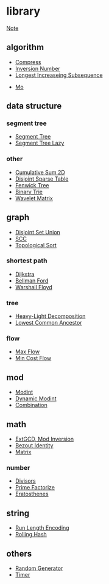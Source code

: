 # library

[Note](./note.md)

## algorithm

- [Compress](./algorithm/compress.md)
- [Inversion Number](./algorithm/inversion_number.md)
- [Longest Increaseing Subsequence](./algorithm/lis.md)
<!-- - [Doubling] -->
- [Mo](./algorithm/mo.md)
<!-- - [Convex Hull Trick](https://ei1333.github.io/luzhiled/snippets/structure/convex-hull-trick-add-monotone.html) -->

## data structure

### segment tree

- [Segment Tree](./data_structure/segt.md)
- [Segment Tree Lazy](./data_structure/segtlz.md)
<!-- - [Segment Tree Dual] -->
<!-- - [Segment Tree 2D] -->
<!-- - [Segment Tree Beats] -->
<!-- - [Persistent Segment Tree] -->

### other

- [Cumulative Sum 2D](./data_structure/cum2d.md)
- [Disjoint Sparse Table](./data_structure/dst.md)
- [Fenwick Tree](./data_structure/fen.md)
- [Binary Trie](./data_structure/bintr.md)
- [Wavelet Matrix](./data_structure/wvmt.md)
<!-- - [Li Chao Tree](./data_structure/dlct.md) -->
<!-- - [Link-Cut Tree] -->
<!-- - [Skew Heap] -->
<!-- - [Splay Tree] -->
<!-- - [Persistent Array] -->

## graph

- [Disjoint Set Union](./graph/dsu.md)
- [SCC](./graph/scc.md)
- [Topological Sort](./graph/toposort.md)
<!-- - [Low Link] -->

### shortest path

- [Dijkstra](./graph/sp/dij.md)
- [Bellman Ford](./graph/sp/bf.md)
- [Warshall Floyd](./graph/sp/wf.md)

### tree

- [Heavy-Light Decomposition](./graph/tree/hld.md)
- [Lowest Common Ancestor](./graph/tree/lca.md)
<!-- - [Rerooting] -->
<!-- - [Diameter] -->
<!-- - [Centroid Decomposition] -->

### flow

- [Max Flow](./graph/flow/mxf.md)
- [Min Cost Flow](./graph/flow/mcf.md)

## mod

- [Modint](./mod/modint.md)
- [Dynamic Modint](./mod/dymodint.md)
- [Combination](./mod/cmb.md)

## math

- [ExtGCD, Mod Inversion](./math/extgcd.md)
- [Bezout Identity](./math/bezout_identity.md)
- [Matrix](./math/matrix.md)
<!-- - [Geometory] -->
<!-- - [FPS] -->
<!-- - [Lagrange Polynomial] -->
<!-- - [Fast Fourier Transform] -->
<!-- - [Convolution] -->

### number

- [Divisors](./math/divisors.md)
- [Prime Factorize](./math/pf.md)
- [Eratosthenes](./math/primes.md)
<!-- - [Fraction] -->
<!-- - [Quotient Ranges] -->

## string

- [Run Length Encoding](./string/rle.md)
- [Rolling Hash](./string/rh.md)
<!-- - [Z-Algorithm] -->
<!-- - [Manacher] -->
<!-- - [Suffix Array] -->
<!-- - [LCP Array] -->
<!-- - [KMP] -->
<!-- - [Trie] -->
<!-- - [Aho-Corasick] -->

## others
- [Random Generator](./others/random.md)
- [Timer](./others/timer.md)